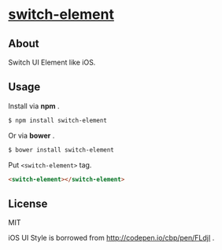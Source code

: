 # [switch-element](http://1000ch.github.io/switch-element)

## About

Switch UI Element like iOS.

## Usage

Install via **npm** .

```bash
$ npm install switch-element
```

Or via **bower** .

```bash
$ bower install switch-element
```

Put `<switch-element>` tag.

```html
<switch-element></switch-element>
```

## License

MIT

iOS UI Style is borrowed from http://codepen.io/cbp/pen/FLdjI .
